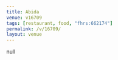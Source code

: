 ```yaml
---
title: Abida
venue: v16709
tags: [restaurant, food, "fhrs:662174"]
permalink: /v/16709/
layout: venue
---
```

null